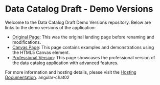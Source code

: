 # Data Catalog Draft - Demo Versions

Welcome to the Data Catalog Draft Demo Versions repository. Below are links to the demo versions of the application:

- [Original Page](orig.html): This was the original landing page before renaming and modifications.
- [Canvas Page](canvas.html): This page contains examples and demonstrations using the HTML5 Canvas element.
- [Professional Version](proff.html): This page showcases the professional version of the data catalog application with advanced features.

For more information and hosting details, please visit the [Hosting Documentation](https://ibrezm1.github.io/html-01hosting/).
angular-chat02
